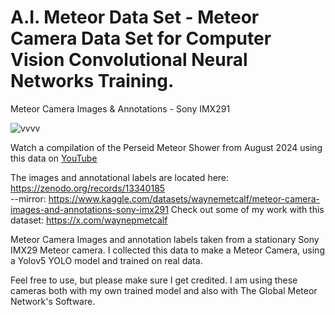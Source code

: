 # A.I. Meteor Data Set - Meteor Camera Data Set for Computer Vision Convolutional Neural Networks Training.
Meteor Camera Images &amp; Annotations - Sony IMX291

![vvvv](https://github.com/user-attachments/assets/aa38990b-eba9-49d4-8657-711aaf4cdb2b)


Watch a compilation of the Perseid Meteor Shower from August 2024 using this data on [YouTube](https://www.youtube.com/watch?v=HUdB5lc2V7c&t=12s)



The images and annotational labels are located here:  https://zenodo.org/records/13340185      
--mirror:  https://www.kaggle.com/datasets/waynemetcalf/meteor-camera-images-and-annotations-sony-imx291
Check out some of my work with this dataset:  https://x.com/waynepmetcalf

Meteor Camera Images and annotation labels taken from a stationary Sony IMX29 Meteor camera.
I collected this data to make a Meteor Camera, using a Yolov5 YOLO model and trained on real data.


Feel free to use, but please make sure I get credited.
I am using these cameras both with my own trained model and also with The Global Meteor Network's Software.
